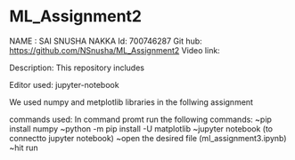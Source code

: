 # ML_Assignment2


NAME : SAI SNUSHA NAKKA Id: 700746287 Git hub: https://github.com/NSnusha/ML_Assignment2 Video link: 

Description: This repository includes

Editor used: jupyter-notebook

We used numpy and metplotlib libraries in the follwing assignment

commands used: In command promt run the following commands: ~pip install numpy ~python -m pip install -U matplotlib ~jupyter notebook (to connectto jupyter notebook) ~open the desired file (ml_assignment3.ipynb) ~hit run

